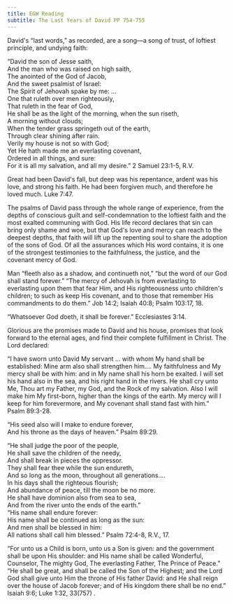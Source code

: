 ```yaml
---
title: EGW Reading
subtitle: The Last Years of David PP 754-755
---
```


David's “last words,” as recorded, are a song—a song of trust, of loftiest principle, and undying faith:

“David the son of Jesse saith,\
And the man who was raised on high saith,\
The anointed of the God of Jacob,\
And the sweet psalmist of Israel:\
The Spirit of Jehovah spake by me: ...\
One that ruleth over men righteously,\
That ruleth in the fear of God,\
He shall be as the light of the morning, when the sun riseth,\
A morning without clouds;\
When the tender grass springeth out of the earth,\
Through clear shining after rain.\
Verily my house is not so with God;\
Yet He hath made me an everlasting covenant,\
Ordered in all things, and sure:\
For it is all my salvation, and all my desire.” 2 Samuel 23:1-5, R.V.

Great had been David's fall, but deep was his repentance, ardent was his love, and strong his faith. He had been forgiven much, and therefore he loved much. Luke 7:47.

The psalms of David pass through the whole range of experience, from the depths of conscious guilt and self-condemnation to the loftiest faith and the most exalted communing with God. His life record declares that sin can bring only shame and woe, but that God's love and mercy can reach to the deepest depths, that faith will lift up the repenting soul to share the adoption of the sons of God. Of all the assurances which His word contains, it is one of the strongest testimonies to the faithfulness, the justice, and the covenant mercy of God.

Man “fleeth also as a shadow, and continueth not,” “but the word of our God shall stand forever.” “The mercy of Jehovah is from everlasting to everlasting upon them that fear Him, and His righteousness unto children's children; to such as keep His covenant, and to those that remember His commandments to do them.” Job 14:2; Isaiah 40:8; Psalm 103:17, 18.

“Whatsoever God doeth, it shall be forever.” Ecclesiastes 3:14.

Glorious are the promises made to David and his house, promises that look forward to the eternal ages, and find their complete fulfillment in Christ. The Lord declared:

“I have sworn unto David My servant ... with whom My hand shall be established: Mine arm also shall strengthen him.... My faithfulness and My mercy shall be with him: and in My name shall his horn be exalted. I will set his hand also in the sea, and his right hand in the rivers. He shall cry unto Me, Thou art my Father, my God, and the Rock of my salvation. Also I will make him My first-born, higher than the kings of the earth. My mercy will I keep for him forevermore, and My covenant shall stand fast with him.” Psalm 89:3-28.

“His seed also will I make to endure forever,\
And his throne as the days of heaven.” Psalm 89:29.

“He shall judge the poor of the people,\
He shall save the children of the needy,\
And shall break in pieces the oppressor.\
They shall fear thee while the sun endureth,\
And so long as the moon, throughout all generations....\
In his days shall the righteous flourish;\
And abundance of peace, till the moon be no more.\
He shall have dominion also from sea to sea,\
And from the river unto the ends of the earth.”\
“His name shall endure forever:\
His name shall be continued as long as the sun:\
And men shall be blessed in him:\
All nations shall call him blessed.” Psalm 72:4-8, R.V., 17.

“For unto us a Child is born, unto us a Son is given: and the government shall be upon His shoulder: and His name shall be called Wonderful, Counselor, The mighty God, The everlasting Father, The Prince of Peace.” “He shall be great, and shall be called the Son of the Highest; and the Lord God shall give unto Him the throne of His father David: and He shall reign over the house of Jacob forever; and of His kingdom there shall be no end.” Isaiah 9:6; Luke 1:32, 33(757) .